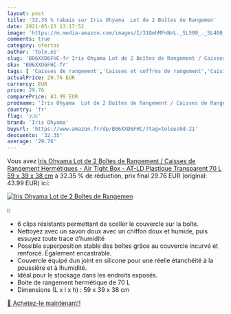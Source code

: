 ```yaml
---
layout: post
title: '32.35 % rabais sur Iris Ohyama  Lot de 2 Boîtes de Rangemen'
date: 2021-05-23 13:17:52
image: 'https://m.media-amazon.com/images/I/31QmhMFnNnL._SL500_._SL400_.jpg'
comments: true
category: ofertas
author: 'tole.es'
slug: 'B06XXD6FHC-fr Iris Ohyama Lot de 2 Boîtes de Rangement / Caisses de...'
sku: 'B06XXD6FHC-fr'
tags: [ 'Caisses de rangement','Caisses et coffres de rangement','Cuisine et Maison','Paniers et boîtes de rangement','Rangement et organisation','iris ohyama', ]
actualPrice: 29.76 EUR
currency: EUR
price: 29.76
comparePrice: 43.99 EUR
prodname: 'Iris Ohyama  Lot de 2 Boîtes de Rangement / Caisses de Rangement Hermétiques - Air Tight Box - AT-LD  Plastique  Transparent  70 L  59 x 39 x 38 cm'
country: 'fr'
flag: '🇫🇷'
brand: 'Iris Ohyama'
buyurl: 'https://www.amazon.fr/dp/B06XXD6FHC/?tag=tolees0d-21'
descuento: '32.35'
average: '29.76'
---
```


Vous avez [Iris Ohyama  Lot de 2 Boîtes de Rangement / Caisses de Rangement Hermétiques - Air Tight Box - AT-LD  Plastique  Transparent  70 L  59 x 39 x 38 cm](https://www.amazon.fr/dp/B06XXD6FHC/?tag=tolees0d-21)  à  32.35 % de réduction, prix final  29.76 EUR (original: 43.99 EUR) ici:

[![Iris Ohyama  Lot de 2 Boîtes de Rangemen](https://m.media-amazon.com/images/I/31QmhMFnNnL._SL500_._SL400_.jpg)](https://www.amazon.fr/dp/B06XXD6FHC/?tag=tolees0d-21)

ℹ️:

- 6 clips résistants permettant de sceller le couvercle sur la boîte.
- Nettoyez avec un savon doux avec un chiffon doux et humide, puis essuyez toute trace d’humidité
- Possible superposition stable des boîtes grâce au couvercle incurvé et renforcé. Également encastrable.
- Couvercle équipé dun joint en silicone pour une réelle étanchéité à la poussière et à lhumidité.
- Idéal pour le stockage dans les endroits exposés.
- Boite de rangement hermétique de 70 L
- Dimensions (L x l x h) : 59 x 39 x 38 cm

[🛒 Achetez-le maintenant!!](https://www.amazon.fr/dp/B06XXD6FHC/?tag=tolees0d-21)
